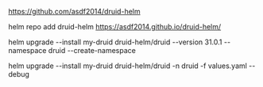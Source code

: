 
https://github.com/asdf2014/druid-helm

helm repo add druid-helm https://asdf2014.github.io/druid-helm/

helm upgrade --install my-druid druid-helm/druid --version 31.0.1 --namespace druid --create-namespace

helm upgrade --install my-druid druid-helm/druid -n druid -f values.yaml --debug